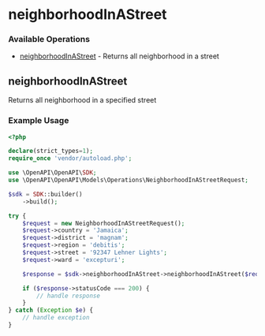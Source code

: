 # neighborhoodInAStreet

### Available Operations

* [neighborhoodInAStreet](#neighborhoodinastreet) - Returns all neighborhood in a street

## neighborhoodInAStreet

Returns all neighborhood in a specified street

### Example Usage

```php
<?php

declare(strict_types=1);
require_once 'vendor/autoload.php';

use \OpenAPI\OpenAPI\SDK;
use \OpenAPI\OpenAPI\Models\Operations\NeighborhoodInAStreetRequest;

$sdk = SDK::builder()
    ->build();

try {
    $request = new NeighborhoodInAStreetRequest();
    $request->country = 'Jamaica';
    $request->district = 'magnam';
    $request->region = 'debitis';
    $request->street = '92347 Lehner Lights';
    $request->ward = 'excepturi';

    $response = $sdk->neighborhoodInAStreet->neighborhoodInAStreet($request);

    if ($response->statusCode === 200) {
        // handle response
    }
} catch (Exception $e) {
    // handle exception
}
```
